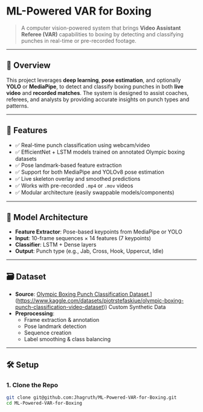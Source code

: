 # ML-Powered VAR for Boxing

> A computer vision-powered system that brings **Video Assistant Referee (VAR)** capabilities to boxing by detecting and classifying punches in real-time or pre-recorded footage.

---

## 🚀 Overview

This project leverages **deep learning**, **pose estimation**, and optionally **YOLO** or **MediaPipe**, to detect and classify boxing punches in both **live video** and **recorded matches**. The system is designed to assist coaches, referees, and analysts by providing accurate insights on punch types and patterns.

---

## 🎯 Features

- ✅ Real-time punch classification using webcam/video
- ✅ EfficientNet + LSTM models trained on annotated Olympic boxing datasets
- ✅ Pose landmark-based feature extraction
- ✅ Support for both MediaPipe and YOLOv8 pose estimation
- ✅ Live skeleton overlay and smoothed predictions
- ✅ Works with pre-recorded `.mp4` or `.mov` videos
- ✅ Modular architecture (easily swappable models/components)

---

## 🧠 Model Architecture

- **Feature Extractor**: Pose-based keypoints from MediaPipe or YOLO
- **Input**: 10-frame sequences × 14 features (7 keypoints)
- **Classifier**: LSTM + Dense layers
- **Output**: Punch type (e.g., Jab, Cross, Hook, Uppercut, Idle)

---

## 🗃️ Dataset

- **Source**: [Olympic Boxing Punch Classification Dataset]([https://www.kaggle.com/datasets/husseinfarid/olympic-boxing-punch-classification-video-dataset),](https://www.kaggle.com/datasets/piotrstefaskiue/olympic-boxing-punch-classification-video-dataset)) Custom Synthetic Data
- **Preprocessing**:
  - Frame extraction & annotation
  - Pose landmark detection
  - Sequence creation
  - Label smoothing & class balancing

---

## 🛠️ Setup

### 1. Clone the Repo

```bash
git clone git@github.com:Jhagruth/ML-Powered-VAR-for-Boxing.git
cd ML-Powered-VAR-for-Boxing
